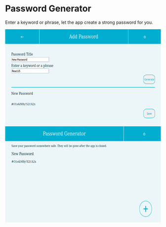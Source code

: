 


# Password Generator

Enter a keyword or phrase, let the app create a strong password for you.


<img src="https://github.com/teohan-eksi/Password-Generator/blob/main/screenshots/1.png" width="645" height="311">
<img src="https://github.com/teohan-eksi/Password-Generator/blob/main/screenshots/2.png" width="645" height="311">
